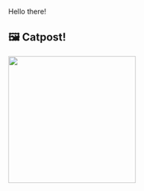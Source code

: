 Hello there!



## 🖼️ Catpost!

<sub>
    <img src="https://cdn2.thecatapi.com/images/MTgwNzUxNg.jpg" height="256">
</sub>

